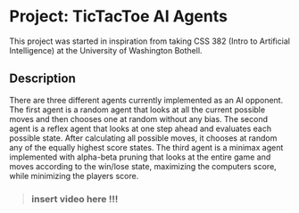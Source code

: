 # Project: TicTacToe AI Agents

This project was started in inspiration from taking CSS 382 (Intro to Artificial Intelligence) at the University of Washington Bothell. 

## Description

There are three different agents currently implemented as an AI opponent. The first agent is a random agent that looks at all the current possible moves and then chooses one at random without any bias. The second agent is a reflex agent that looks at one step ahead and evaluates each possible state. After calculating all possible moves, it chooses at random any of the equally highest score states. The third agent is a minimax agent implemented with alpha-beta pruning that looks at the entire game and moves according to the win/lose state, maximizing the computers score, while minimizing the players score. 

> ### insert video here !!!
